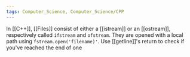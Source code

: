 ```yaml
---
tags: Computer_Science, Computer_Science/CPP
---
```

In [[C++]], [[Files]] consist of either a [[istream]] or an [[ostream]], respectively called `ifstream` and `ofstream`. They are opened with a local path using `fstream.open('filename)'`. Use [[getline]]'s return to check if you've reached the end of one